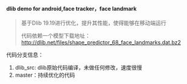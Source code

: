 #### dlib demo for android,face tracker，face landmark

> 基于Dlib 19.19进行优化，提升其性能，使得能够在移动端运行
>
> 代码依赖一个模型下载地址：http://dlib.net/files/shape_predictor_68_face_landmarks.dat.bz2



代码分支信息：

1. dlib_src: dlib原始代码编译，未做任何修改，速度很慢
2. master：持续优化的代码